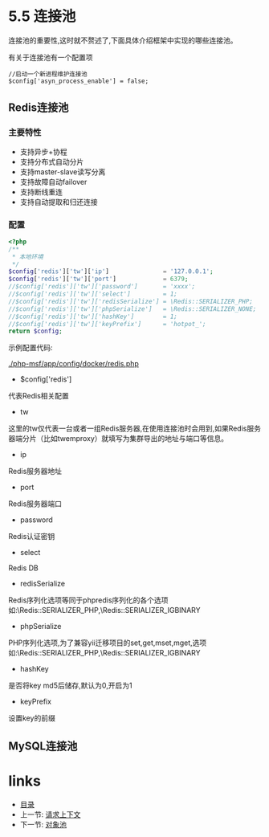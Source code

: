# 5.5 连接池

连接池的重要性,这时就不赘述了,下面具体介绍框架中实现的哪些连接池。

有关于连接池有一个配置项

```
//启动一个新进程维护连接池
$config['asyn_process_enable'] = false;
```

## Redis连接池

### 主要特性

- 支持异步+协程
- 支持分布式自动分片
- 支持master-slave读写分离
- 支持故障自动failover
- 支持断线重连
- 支持自动提取和归还连接

### 配置

```php
<?php
/**
 * 本地环境
 */
$config['redis']['tw']['ip']               = '127.0.0.1';
$config['redis']['tw']['port']             = 6379;
//$config['redis']['tw']['password']       = 'xxxx';
//$config['redis']['tw']['select']         = 1;
//$config['redis']['tw']['redisSerialize'] = \Redis::SERIALIZER_PHP;
//$config['redis']['tw']['phpSerialize']   = \Redis::SERIALIZER_NONE;
//$config['redis']['tw']['hashKey']        = 1;
//$config['redis']['tw']['keyPrefix']      = 'hotpot_';
return $config;
```

示例配置代码:

[./php-msf/app/config/docker/redis.php](https://github.com/PGWireless/php-msf/blob/app/config/docker/redis.php)

- $config['redis']

代表Redis相关配置

- tw

这里的tw仅代表一台或者一组Redis服务器,在使用连接池时会用到,如果Redis服务器端分片（比如twemproxy）就填写为集群导出的地址与端口等信息。

- ip

Redis服务器地址

- port

Redis服务器端口

- password

Redis认证密钥

- select

Redis DB

- redisSerialize

Redis序列化选项等同于phpredis序列化的各个选项如:\Redis::SERIALIZER_PHP,\Redis::SERIALIZER_IGBINARY

- phpSerialize

PHP序列化选项,为了兼容yii迁移项目的set,get,mset,mget,选项如:\Redis::SERIALIZER_PHP,\Redis::SERIALIZER_IGBINARY

- hashKey

是否将key md5后储存,默认为0,开启为1

- keyPrefix

设置key的前缀

## MySQL连接池


# links
  * [目录](<preface-目录.md>)
  * 上一节: [请求上下文](<05.4-请求上下文.md>)
  * 下一节: [对象池](<05.6-对象池.md>)
